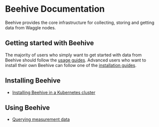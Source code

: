 # Beehive Documentation

Beehive provides the core infrastructure for collecting, storing and getting data from Waggle nodes.

## Getting started with Beehive

The majority of users who simply want to get started with data from Beehive should follow the [usage guides](#using-beehive). Advanced users who want to install their own Beehive can follow one of the [installation guides](#installing-beehive).

## Installing Beehive

* [Installing Beehive in a Kubernetes cluster](./installing-beehive-in-a-kubernetes-cluster.md)

## Using Beehive

* [Querying measurement data](./querying-measurement-data.md)
